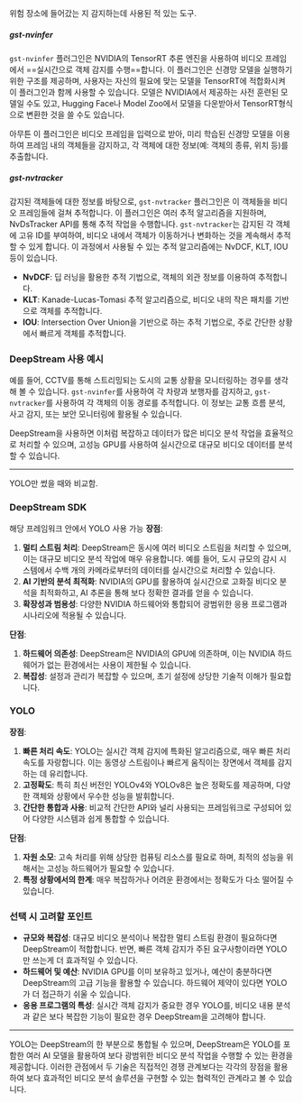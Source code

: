 위험 장소에 들어갔는 지 감지하는데 사용된 적 있는 도구.

##### gst-nvinfer

`gst-nvinfer` 플러그인은 NVIDIA의 TensorRT 추론 엔진을 사용하여 비디오 프레임에서 ==실시간으로 객체 감지를 수행==합니다. 
이 플러그인은 신경망 모델을 실행하기 위한 구조를 제공하며, 사용자는 자신의 필요에 맞는 모델을 TensorRT에 적합화시켜 이 플러그인과 함께 사용할 수 있습니다. 
모델은 NVIDIA에서 제공하는 사전 훈련된 모델일 수도 있고, Hugging Face나 Model Zoo에서 모델을 다운받아서 TensorRT형식으로 변환한 것을 쓸 수도 있습니다.

아무튼  이 플러그인은 비디오 프레임을 입력으로 받아, 
미리 학습된 신경망 모델을 이용하여 프레임 내의 객체들을 감지하고, 
각 객체에 대한 정보(예: 객체의 종류, 위치 등)를 추출합니다.

##### gst-nvtracker

감지된 객체들에 대한 정보를 바탕으로, `gst-nvtracker` 플러그인은 이 객체들을 비디오 프레임들에 걸쳐 추적합니다. 이 플러그인은 여러 추적 알고리즘을 지원하며, NvDsTracker API를 통해 추적 작업을 수행합니다. `gst-nvtracker`는 감지된 각 객체에 고유 ID를 부여하여, 비디오 내에서 객체가 이동하거나 변화하는 것을 계속해서 추적할 수 있게 합니다. 이 과정에서 사용될 수 있는 추적 알고리즘에는 NvDCF, KLT, IOU 등이 있습니다.

- **NvDCF**: 딥 러닝을 활용한 추적 기법으로, 객체의 외관 정보를 이용하여 추적합니다.
- **KLT**: Kanade-Lucas-Tomasi 추적 알고리즘으로, 비디오 내의 작은 패치를 기반으로 객체를 추적합니다.
- **IOU**: Intersection Over Union을 기반으로 하는 추적 기법으로, 주로 간단한 상황에서 빠르게 객체를 추적합니다.

### DeepStream 사용 예시

예를 들어, CCTV를 통해 스트리밍되는 도시의 교통 상황을 모니터링하는 경우를 생각해 볼 수 있습니다. `gst-nvinfer`를 사용하여 각 차량과 보행자를 감지하고, `gst-nvtracker`를 사용하여 각 객체의 이동 경로를 추적합니다. 이 정보는 교통 흐름 분석, 사고 감지, 또는 보안 모니터링에 활용될 수 있습니다.

DeepStream을 사용하면 이처럼 복잡하고 데이터가 많은 비디오 분석 작업을 효율적으로 처리할 수 있으며, 고성능 GPU를 사용하여 실시간으로 대규모 비디오 데이터를 분석할 수 있습니다.

--------------------

YOLO만 썼을 때와  비교함.

### DeepStream SDK

해당 프레임워크 안에서 YOLO 사용 가능
**장점**:

1. **멀티 스트림 처리**: DeepStream은 동시에 여러 비디오 스트림을 처리할 수 있으며, 이는 대규모 비디오 분석 작업에 매우 유용합니다. 예를 들어, 도시 규모의 감시 시스템에서 수백 개의 카메라로부터의 데이터를 실시간으로 처리할 수 있습니다.
2. **AI 기반의 분석 최적화**: NVIDIA의 GPU를 활용하여 실시간으로 고화질 비디오 분석을 최적화하고, AI 추론을 통해 보다 정확한 결과를 얻을 수 있습니다.
3. **확장성과 범용성**: 다양한 NVIDIA 하드웨어와 통합되어 광범위한 응용 프로그램과 시나리오에 적용될 수 있습니다.

**단점**:

1. **하드웨어 의존성**: DeepStream은 NVIDIA의 GPU에 의존하며, 이는 NVIDIA 하드웨어가 없는 환경에서는 사용이 제한될 수 있습니다.
2. **복잡성**: 설정과 관리가 복잡할 수 있으며, 초기 설정에 상당한 기술적 이해가 필요합니다.

### YOLO

**장점**:

1. **빠른 처리 속도**: YOLO는 실시간 객체 감지에 특화된 알고리즘으로, 매우 빠른 처리 속도를 자랑합니다. 이는 동영상 스트림이나 빠르게 움직이는 장면에서 객체를 감지하는 데 유리합니다.
2. **고정확도**: 특히 최신 버전인 YOLOv4와 YOLOv8은 높은 정확도를 제공하며, 다양한 객체와 상황에서 우수한 성능을 발휘합니다.
3. **간단한 통합과 사용**: 비교적 간단한 API와 널리 사용되는 프레임워크로 구성되어 있어 다양한 시스템과 쉽게 통합할 수 있습니다.

**단점**:

1. **자원 소모**: 고속 처리를 위해 상당한 컴퓨팅 리소스를 필요로 하며, 최적의 성능을 위해서는 고성능 하드웨어가 필요할 수 있습니다.
2. **특정 상황에서의 한계**: 매우 복잡하거나 어려운 환경에서는 정확도가 다소 떨어질 수 있습니다.

### 선택 시 고려할 포인트

- **규모와 복잡성**: 대규모 비디오 분석이나 복잡한 멀티 스트림 환경이 필요하다면 DeepStream이 적합합니다. 반면, 빠른 객체 감지가 주된 요구사항이라면 YOLO만 쓰는게  더 효과적일 수 있습니다.
- **하드웨어 및 예산**: NVIDIA GPU를 이미 보유하고 있거나, 예산이 충분하다면 DeepStream의 고급 기능을 활용할 수 있습니다. 하드웨어 제약이 있다면 YOLO가 더 접근하기 쉬울 수 있습니다.
- **응용 프로그램의 특성**: 실시간 객체 감지가 중요한 경우 YOLO를, 비디오 내용 분석과 같은 보다 복잡한 기능이 필요한 경우 DeepStream을 고려해야 합니다.

---

YOLO는 DeepStream의 한 부분으로 통합될 수 있으며, DeepStream은 YOLO를 포함한 여러 AI 모델을 활용하여 보다 광범위한 비디오 분석 작업을 수행할 수 있는 환경을 제공합니다. 이러한 관점에서 두 기술은 직접적인 경쟁 관계보다는 각각의 장점을 활용하여 보다 효과적인 비디오 분석 솔루션을 구현할 수 있는 협력적인 관계라고 볼 수 있습니다. 